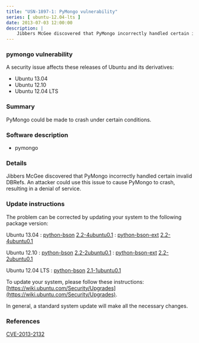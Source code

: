 ```yaml
---
title: "USN-1897-1: PyMongo vulnerability"
series: [ ubuntu-12.04-lts ]
date: 2013-07-03 12:00:00
description: |
    Jibbers McGee discovered that PyMongo incorrectly handled certain invalid DBRefs. An attacker could use this issue to cause PyMongo to crash, resulting in a denial of service. 
--- 
```

 
### pymongo vulnerability

A security issue affects these releases of Ubuntu and its derivatives:

* Ubuntu 13.04
* Ubuntu 12.10
* Ubuntu 12.04 LTS

### Summary

PyMongo could be made to crash under certain conditions. 

### Software description

* pymongo 

### Details

Jibbers McGee discovered that PyMongo incorrectly handled certain invalid DBRefs. An attacker could use this issue to cause PyMongo to crash, resulting in a denial of service. 

### Update instructions

The problem can be corrected by updating your system to the following package version:

Ubuntu 13.04
 : [python-bson](https://launchpad.net/ubuntu/+source/pymongo) <span> [2.2-4ubuntu0.1](https://launchpad.net/ubuntu/+source/pymongo/2.2-4ubuntu0.1) </span> 
 : [python-bson-ext](https://launchpad.net/ubuntu/+source/pymongo) <span> [2.2-4ubuntu0.1](https://launchpad.net/ubuntu/+source/pymongo/2.2-4ubuntu0.1) </span> 

Ubuntu 12.10
 : [python-bson](https://launchpad.net/ubuntu/+source/pymongo) <span> [2.2-2ubuntu0.1](https://launchpad.net/ubuntu/+source/pymongo/2.2-2ubuntu0.1) </span> 
 : [python-bson-ext](https://launchpad.net/ubuntu/+source/pymongo) <span> [2.2-2ubuntu0.1](https://launchpad.net/ubuntu/+source/pymongo/2.2-2ubuntu0.1) </span> 

Ubuntu 12.04 LTS
 : [python-bson](https://launchpad.net/ubuntu/+source/pymongo) <span> [2.1-1ubuntu0.1](https://launchpad.net/ubuntu/+source/pymongo/2.1-1ubuntu0.1) </span> 

To update your system, please follow these instructions: [https://wiki.ubuntu.com/Security/Upgrades](https://wiki.ubuntu.com/Security/Upgrades).

In general, a standard system update will make all the necessary changes. 

### References

 [CVE-2013-2132](http://people.ubuntu.com/~ubuntu-security/cve/CVE-2013-2132)
 
